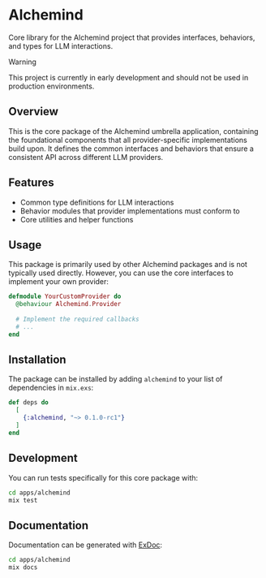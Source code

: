# Alchemind

Core library for the Alchemind project that provides interfaces, behaviors, and types for LLM interactions.

> [!WARNING]  
> This project is currently in early development and should not be used in production environments.

## Overview

This is the core package of the Alchemind umbrella application, containing the foundational components that all provider-specific implementations build upon. It defines the common interfaces and behaviors that ensure a consistent API across different LLM providers.

## Features

- Common type definitions for LLM interactions
- Behavior modules that provider implementations must conform to
- Core utilities and helper functions

## Usage

This package is primarily used by other Alchemind packages and is not typically used directly. However, you can use the core interfaces to implement your own provider:

```elixir
defmodule YourCustomProvider do
  @behaviour Alchemind.Provider
  
  # Implement the required callbacks
  # ...
end
```

## Installation

The package can be installed by adding `alchemind` to your list of dependencies in `mix.exs`:

```elixir
def deps do
  [
    {:alchemind, "~> 0.1.0-rc1"}
  ]
end
```

## Development

You can run tests specifically for this core package with:

```bash
cd apps/alchemind
mix test
```

## Documentation

Documentation can be generated with [ExDoc](https://github.com/elixir-lang/ex_doc):

```bash
cd apps/alchemind
mix docs
```
